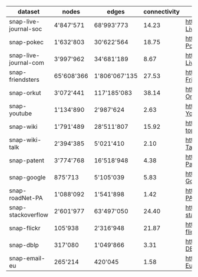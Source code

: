 | dataset               | nodes      | edges         | connectivity | source                                               |
|-----------------------|------------|---------------|--------------|------------------------------------------------------|
| snap-live-journal-soc | 4'847'571  | 68'993'773    | 14.23        | https://snap.stanford.edu/data/soc-LiveJournal1.html |
| snap-pokec            | 1'632'803  | 30'622'564    | 18.75        | https://snap.stanford.edu/data/soc-Pokec.html        |
| snap-live-journal-com | 3'997'962  | 34'681'189    | 8.67         | https://snap.stanford.edu/data/com-LiveJournal.html  |
| snap-friendsters      | 65'608'366 | 1'806'067'135 | 27.53        | https://snap.stanford.edu/data/com-Friendster.html   |
| snap-orkut            | 3'072'441  | 117'185'083   | 38.14        | https://snap.stanford.edu/data/com-Orkut.html        |
| snap-youtube          | 1'134'890  | 2'987'624     | 2.63         | https://snap.stanford.edu/data/com-Youtube.html      |
| snap-wiki             | 1'791'489  | 28'511'807    | 15.92        | https://snap.stanford.edu/data/wiki-topcats.html     |
| snap-wiki-talk        | 2'394'385  | 5'021'410     | 2.10         | https://snap.stanford.edu/data/wiki-Talk.html        |
| snap-patent           | 3'774'768  | 16'518'948    | 4.38         | https://snap.stanford.edu/data/cit-Patents.html      |
| snap-google           | 875'713    | 5'105'039     | 5.83         | https://snap.stanford.edu/data/web-Google.html       |
| snap-roadNet-PA       | 1'088'092  | 1'541'898     | 1.42         | https://snap.stanford.edu/data/roadNet-PA.html       |
| snap-stackoverflow    | 2'601'977  | 63'497'050    | 24.40        | https://snap.stanford.edu/data/sx-stackoverflow.html |
| snap-flickr           | 105'938    | 2'316'948     | 21.87        | https://snap.stanford.edu/data/web-flickr.html       |
| snap-dblp             | 317'080     | 1'049'866       | 3.31         | https://snap.stanford.edu/data/com-DBLP.html         |
| snap-email-eu         | 265'214     | 420'045        | 1.58         | https://snap.stanford.edu/data/email-EuAll.html      |